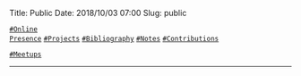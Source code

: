 Title:          Public
Date:           2018/10/03 07:00
Slug:           public

<code><a href="/public.html#OnlinePresence">\#Online Presence</a></code>
<code><a href="/public.html#Projects">\#Projects</a></code>
<code><a href="/public.html#Bibliography">\#Bibliography</a></code>
<code><a href="/public.html#Notes">\#Notes</a></code>
<code><a href="/public.html#Contributions">\#Contributions</a></code>
<!-- <code><a href="/public.html#Worksheets">\#Worksheets</a></code> --> <!-- TODO -->
<code><a href="/public.html#Meetups">\#Meetups</a></code>

<hr />
